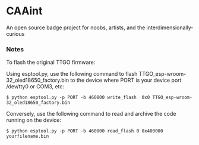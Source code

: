 # CAAint
An open source badge project for noobs, artists, and the interdimensionally-curious

### Notes

To flash the original TTGO firmware:

Using esptool.py, use the following command to flash TTGO_esp-wroom-32_oled18650_factory.bin to the device where PORT is your device port /dev/tty0 or COM3, etc:

`$ python esptool.py -p PORT -b 460800 write_flash  0x0 TTGO_esp-wroom-32_oled18650_factory.bin`

Conversely, use the following command to read and archive the code running on the device:

`$ python esptool.py -p PORT -b 460800 read_flash 0 0x400000 yourfilename.bin`